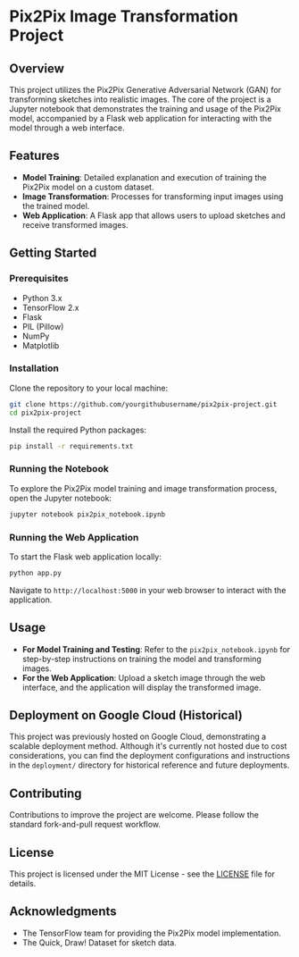 # Pix2Pix Image Transformation Project

## Overview
This project utilizes the Pix2Pix Generative Adversarial Network (GAN) for transforming sketches into realistic images. The core of the project is a Jupyter notebook that demonstrates the training and usage of the Pix2Pix model, accompanied by a Flask web application for interacting with the model through a web interface.

## Features
- **Model Training**: Detailed explanation and execution of training the Pix2Pix model on a custom dataset.
- **Image Transformation**: Processes for transforming input images using the trained model.
- **Web Application**: A Flask app that allows users to upload sketches and receive transformed images.

## Getting Started

### Prerequisites
- Python 3.x
- TensorFlow 2.x
- Flask
- PIL (Pillow)
- NumPy
- Matplotlib

### Installation
Clone the repository to your local machine:
```bash
git clone https://github.com/yourgithubusername/pix2pix-project.git
cd pix2pix-project
```

Install the required Python packages:
```bash
pip install -r requirements.txt
```

### Running the Notebook
To explore the Pix2Pix model training and image transformation process, open the Jupyter notebook:
```bash
jupyter notebook pix2pix_notebook.ipynb
```

### Running the Web Application
To start the Flask web application locally:
```bash
python app.py
```
Navigate to `http://localhost:5000` in your web browser to interact with the application.

## Usage
- **For Model Training and Testing**: Refer to the `pix2pix_notebook.ipynb` for step-by-step instructions on training the model and transforming images.
- **For the Web Application**: Upload a sketch image through the web interface, and the application will display the transformed image.

## Deployment on Google Cloud (Historical)
This project was previously hosted on Google Cloud, demonstrating a scalable deployment method. Although it's currently not hosted due to cost considerations, you can find the deployment configurations and instructions in the `deployment/` directory for historical reference and future deployments.

## Contributing
Contributions to improve the project are welcome. Please follow the standard fork-and-pull request workflow.

## License
This project is licensed under the MIT License - see the [LICENSE](LICENSE) file for details.

## Acknowledgments
- The TensorFlow team for providing the Pix2Pix model implementation.
- The Quick, Draw! Dataset for sketch data.

